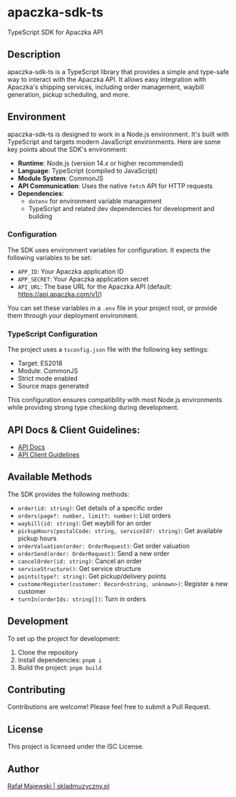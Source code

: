 # apaczka-sdk-ts

TypeScript SDK for Apaczka API

## Description

apaczka-sdk-ts is a TypeScript library that provides a simple and type-safe way to interact with the Apaczka API. It allows easy integration with Apaczka's shipping services, including order management, waybill generation, pickup scheduling, and more.

## Environment

apaczka-sdk-ts is designed to work in a Node.js environment. It's built with TypeScript and targets modern JavaScript environments. Here are some key points about the SDK's environment:

- **Runtime**: Node.js (version 14.x or higher recommended)
- **Language**: TypeScript (compiled to JavaScript)
- **Module System**: CommonJS
- **API Communication**: Uses the native `fetch` API for HTTP requests
- **Dependencies**:
  - `dotenv` for environment variable management
  - TypeScript and related dev dependencies for development and building

### Configuration

The SDK uses environment variables for configuration. It expects the following variables to be set:

- `APP_ID`: Your Apaczka application ID
- `APP_SECRET`: Your Apaczka application secret
- `API_URL`: The base URL for the Apaczka API (default: https://api.apaczka.com/v1/)

You can set these variables in a `.env` file in your project root, or provide them through your deployment environment.

### TypeScript Configuration

The project uses a `tsconfig.json` file with the following key settings:

- Target: ES2018
- Module: CommonJS
- Strict mode enabled
- Source maps generated

This configuration ensures compatibility with most Node.js environments while providing strong type checking during development.

## API Docs & Client Guidelines:

- [API Docs](https://panel.apaczka.pl/dokumentacja_api_v2.php)
- [API Client Guidelines](https://www.apaczka.pl/app/uploads/2022/12/Zalecenia-dla-klientow-API.pdf)

## Available Methods

The SDK provides the following methods:

- `order(id: string)`: Get details of a specific order
- `orders(page?: number, limit?: number)`: List orders
- `waybill(id: string)`: Get waybill for an order
- `pickupHours(postalCode: string, serviceId?: string)`: Get available pickup hours
- `orderValuation(order: OrderRequest)`: Get order valuation
- `orderSend(order: OrderRequest)`: Send a new order
- `cancelOrder(id: string)`: Cancel an order
- `serviceStructure()`: Get service structure
- `points(type?: string)`: Get pickup/delivery points
- `customerRegister(customer: Record<string, unknown>)`: Register a new customer
- `turnIn(orderIds: string[])`: Turn in orders

## Development

To set up the project for development:

1. Clone the repository
2. Install dependencies: `pnpm i`
3. Build the project: `pnpm build`

## Contributing

Contributions are welcome! Please feel free to submit a Pull Request.

## License

This project is licensed under the ISC License.

## Author

[Rafał Majewski | skladmuzyczny.pl](https://skladmuzyczny.pl)
